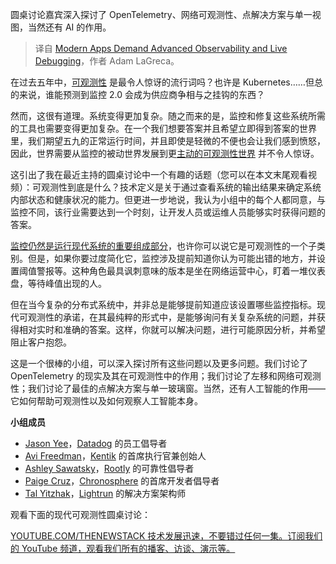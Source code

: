 
<!--
title: 现代应用程序需要高级可观测性和实时调试
cover: https://cdn.thenewstack.io/media/2024/07/4a3a37d6-observability.jpg
-->

圆桌讨论嘉宾深入探讨了 OpenTelemetry、网络可观测性、点解决方案与单一视图，当然还有 AI 的作用。

> 译自 [Modern Apps Demand Advanced Observability and Live Debugging](https://thenewstack.io/modern-apps-demand-advanced-observability-and-live-debugging/)，作者 Adam LaGreca。

在过去五年中，[可观测性](https://thenewstack.io/observability/) 是最令人惊讶的流行词吗？也许是 Kubernetes……但总的来说，谁能预测到监控 2.0 会成为供应商争相与之挂钩的东西？

然而，这很有道理。系统变得更加复杂。随之而来的是，监控和修复这些系统所需的工具也需要变得更加复杂。在一个我们想要答案并且希望立即得到答案的世界里，我们期望五九的正常运行时间，并且即使是轻微的不便也会让我们感到愤怒，因此，世界需要从监控的被动世界发展到更[主动的可观测性世界](https://thenewstack.io/conversations-im-sick-of-having-about-observability/) 并不令人惊讶。

这引出了我在最近主持的圆桌讨论中一个有趣的话题（您可以在本文末尾观看视频）：可观测性到底是什么？技术定义是关于通过查看系统的输出结果来确定系统内部状态和健康状况的能力。但更进一步地说，我认为小组中的每个人都同意，与监控不同，该行业需要达到一个时刻，让开发人员或运维人员能够实时获得问题的答案。

[监控仍然是运行现代系统的重要组成部分](https://thenewstack.io/next-gen-observability-monitoring-and-analytics-in-platform-engineering/)，也许你可以说它是可观测性的一个子类别。但是，如果你要过度简化它，监控涉及提前知道你认为可能出错的地方，并设置阈值警报等。这种角色最具讽刺意味的版本是坐在网络运营中心，盯着一堆仪表盘，等待峰值出现的人。

但在当今复杂的分布式系统中，并非总是能够提前知道应该设置哪些监控指标。现代可观测性的承诺，在其最纯粹的形式中，是能够询问有关复杂系统的问题，并获得相对实时和准确的答案。这样，你就可以解决问题，进行可能原因分析，并希望阻止客户抱怨。

这是一个很棒的小组，可以深入探讨所有这些问题以及更多问题。我们讨论了 OpenTelemetry 的现实及其在可观测性中的作用；我们讨论了左移和网络可观测性；我们讨论了最佳的点解决方案与单一玻璃窗。当然，还有人工智能的作用——它如何帮助可观测性以及如何观察人工智能本身。

**小组成员**

- [Jason Yee](https://www.linkedin.com/in/gitbisect/)，[Datadog](https://www.datadoghq.com/) 的员工倡导者
- [Avi Freedman](https://www.linkedin.com/in/avifreedman/)，[Kentik](https://www.kentik.com/) 的首席执行官兼创始人
- [Ashley Sawatsky](https://www.linkedin.com/in/ashsawatsky)，[Rootly](https://rootly.com/) 的可靠性倡导者
- [Paige Cruz](https://www.linkedin.com/in/paigerduty/)，[Chronosphere](https://chronosphere.io/) 的首席开发者倡导者
- [Tal Yitzhak](https://www.linkedin.com/in/talyitzhak)，[Lightrun](https://lightrun.com/) 的解决方案架构师

观看下面的现代可观测性圆桌讨论：

[
YOUTUBE.COM/THENEWSTACK
技术发展迅速，不要错过任何一集。订阅我们的 YouTube
频道，观看我们所有的播客、访谈、演示等。
](https://youtube.com/thenewstack?sub_confirmation=1)